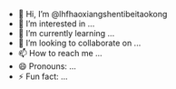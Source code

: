 - 👋 Hi, I’m @lhfhaoxiangshentibeitaokong
- 👀 I’m interested in ...
- 🌱 I’m currently learning ...
- 💞️ I’m looking to collaborate on ...
- 📫 How to reach me ...
- 😄 Pronouns: ...
- ⚡ Fun fact: ...

<!---
lhfhaoxiangshentibeitaokong/lhfhaoxiangshentibeitaokong is a ✨ special ✨ repository because its `README.md` (this file) appears on your GitHub profile.
You can click the Preview link to take a look at your changes.
--->
